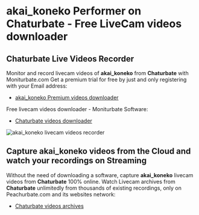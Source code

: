 # akai_koneko Performer on Chaturbate - Free LiveCam videos downloader

## Chaturbate Live Videos Recorder

Monitor and record livecam videos of **akai_koneko** from **Chaturbate** with Moniturbate.com
Get a premium trial for free by just and only registering with your Email address:
* [akai_koneko Premium videos downloader](https://moniturbate.com/request-demo-licence-key.html)

Free livecam videos downloader - Moniturbate Software:
* [Chaturbate videos downloader](https://moniturbate.com/moniturbate-download-software.html)

![akai_koneko livecam videos recorder](https://peachurnet.com/templates/moniturbate-software.png)


## Capture akai_koneko videos from the Cloud and watch your recordings on Streaming

Without the need of downloading a software, capture **akai_koneko** livecam videos from **Chaturbate** 100% online.
Watch Livecam archives from **Chaturbate** unlimitedly from thousands of existing recordings, only on Peachurbate.com and its websites network:
* [Chaturbate videos archives](https://peachurnet.com/)